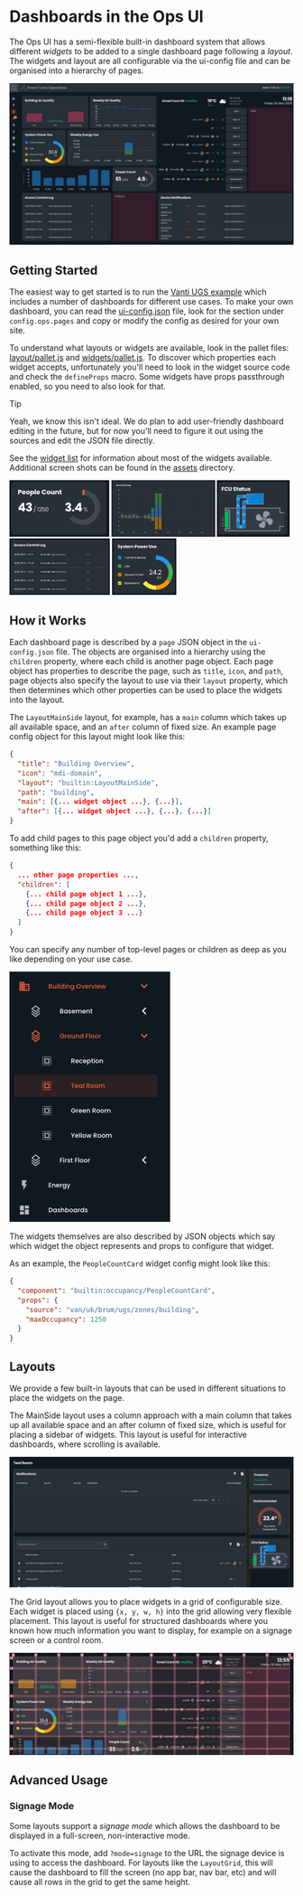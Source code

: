# Dashboards in the Ops UI

The Ops UI has a semi-flexible built-in dashboard system that allows different _widgets_ to be added to a single
dashboard page following a _layout_.
The widgets and layout are all configurable via the ui-config file and can be organised into a hierarchy of pages.

![Example Dashboard](../assets/dashboard/example-fm.png)

## Getting Started

The easiest way to get started is to run the [Vanti UGS example](../../example/config/vanti-ugs) which includes a
number of dashboards for different use cases.
To make your own dashboard, you can read the [ui-config.json](../../example/config/vanti-ugs/ui-config.json) file,
look for the section under `config.ops.pages` and copy or modify the config as desired for your own site.

To understand what layouts or widgets are available, look in the pallet files:
[layout/pallet.js](../../ui/ops/src/dynamic/layout/pallet.js) and
[widgets/pallet.js](../../ui/ops/src/dynamic/widgets/pallet.js).
To discover which properties each widget accepts, unfortunately you'll need to look in the widget source code and
check the `defineProps` macro.
Some widgets have props passthrough enabled, so you need to also look for that.

> [!TIP]
>
> Yeah, we know this isn't ideal. We do plan to add user-friendly dashboard editing in the future, but for now
> you'll need to figure it out using the sources and edit the JSON file directly.

See the [widget list](./widgets.md) for information about most of the widgets available.
Additional screen shots can be found in the [assets](../assets/dashboard/widgets) directory.

<p>
<img src="../assets/dashboard/widgets/occupancy-people-count.png" alt="Occupancy People Count Widget" height="100">
<img src="../assets/dashboard/widgets/energy-history.png" alt="Energy History Widget" height="100">
<img src="../assets/dashboard/widgets/graphic-fcu.png" alt="FCU Graphic Widget" height="100">
<img src="../assets/dashboard/widgets/security-events.png" alt="Security Events Widget" height="100">
<img src="../assets/dashboard/widgets/energy-power-compare.png" alt="Power Compare Widget" height="100">
</p>

## How it Works

Each dashboard page is described by a `page` JSON object in the `ui-config.json` file.
The objects are organised into a hierarchy using the `children` property, where each child is another page object.
Each page object has properties to describe the page, such as `title`, `icon`, and `path`,
page objects also specify the layout to use via their `layout` property, which then determines which other properties
can be used to place the widgets into the layout.

The `LayoutMainSide` layout, for example, has a `main` column which takes up all available space, and an `after` column
of fixed size.
An example page config object for this layout might look like this:

```json
{
  "title": "Building Overview",
  "icon": "mdi-domain",
  "layout": "builtin:LayoutMainSide",
  "path": "building",
  "main": [{... widget object ...}, {...}],
  "after": [{... widget object ...}, {...}, {...}]
}
```

To add child pages to this page object you'd add a `children` property, something like this:

```json
{
  ... other page properties ...,
  "children": [
    {... child page object 1 ...},
    {... child page object 2 ...},
    {... child page object 3 ...}
  ]
}
```

You can specify any number of top-level pages or children as deep as you like depending on your use case.

![Dashboard Hierarchy](../assets/dashboard/hierarchy.png)

The widgets themselves are also described by JSON objects which say which widget the object represents and props
to configure that widget.

As an example, the `PeopleCountCard` widget config might look like this:

```json
{
  "component": "builtin:occupancy/PeopleCountCard",
  "props": {
    "source": "van/uk/brum/ugs/zones/building",
    "maxOccupancy": 1250
  }
}
```

## Layouts

We provide a few built-in layouts that can be used in different situations to place the widgets on the page.

The MainSide layout uses a column approach with a main column that takes up all available space and an after column of
fixed size, which is useful for placing a sidebar of widgets.
This layout is useful for interactive dashboards, where scrolling is available.

![MainSide Layout](../assets/dashboard/widgets/layout-main-side.png)

The Grid layout allows you to place widgets in a grid of configurable size.
Each widget is placed using `{x, y, w, h}` into the grid allowing very flexible placement.
This layout is useful for structured dashboards where you known how much information you want to display, for example
on a signage screen or a control room.

![Grid Layout](../assets/dashboard/widgets/layout-grid.png)

## Advanced Usage

### Signage Mode

Some layouts support a _signage mode_ which allows the dashboard to be displayed in a full-screen, non-interactive mode.

To activate this mode, add `?mode=signage` to the URL the signage device is using to access the dashboard.
For layouts like the `LayoutGrid`, this will cause the dashboard to fill the screen (no app bar, nav bar, etc) and
will cause all rows in the grid to get the same height.
